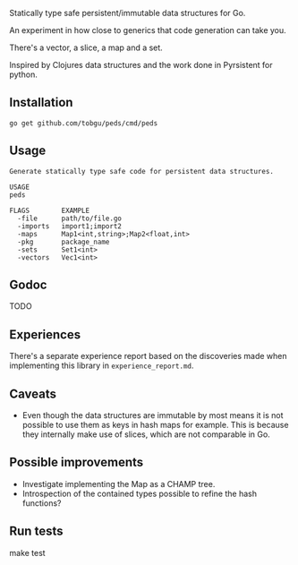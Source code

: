 Statically type safe persistent/immutable data structures for Go.

An experiment in how close to generics that code generation can take
you.

There's a vector, a slice, a map and a set.

Inspired by Clojures data structures and the work done in Pyrsistent for python.

## Installation
`go get github.com/tobgu/peds/cmd/peds`

## Usage
```
Generate statically type safe code for persistent data structures.

USAGE
peds

FLAGS        EXAMPLE
  -file      path/to/file.go
  -imports   import1;import2
  -maps      Map1<int,string>;Map2<float,int>
  -pkg       package_name
  -sets      Set1<int>
  -vectors   Vec1<int>
```

## Godoc
TODO

## Experiences

There's a separate experience report based on the discoveries made when
implementing this library in `experience_report.md`.

## Caveats
* Even though the data structures are immutable by most means it is not
  possible to use them as keys in hash maps for example. This is because
  they internally make use of slices, which are not comparable in Go.

## Possible improvements
* Investigate implementing the Map as a CHAMP tree.
* Introspection of the contained types possible to
  refine the hash functions?

Run tests
---------
make test
